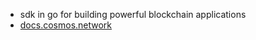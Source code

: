 - sdk in go for building powerful blockchain applications
- [docs.cosmos.network](https://docs.cosmos.network)